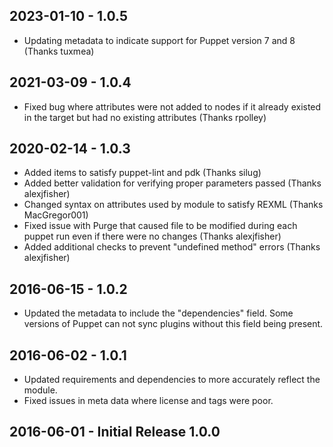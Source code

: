 ## 2023-01-10 - 1.0.5
  - Updating metadata to indicate support for Puppet version 7 and 8 (Thanks tuxmea)

## 2021-03-09 - 1.0.4
  - Fixed bug where attributes were not added to nodes if it already existed in the target but had no existing attributes (Thanks rpolley)

## 2020-02-14 - 1.0.3
  - Added items to satisfy puppet-lint and pdk (Thanks silug)
  - Added better validation for verifying proper parameters passed (Thanks alexjfisher)
  - Changed syntax on attributes used by module to satisfy REXML (Thanks MacGregor001)
  - Fixed issue with Purge that caused file to be modified during each puppet run even if there were no changes (Thanks alexjfisher)
  - Added additional checks to prevent "undefined method" errors (Thanks alexjfisher)

## 2016-06-15 - 1.0.2
  - Updated the metadata to include the "dependencies" field. Some versions of Puppet can not sync plugins without this field being present.

## 2016-06-02 - 1.0.1
  - Updated requirements and dependencies to more accurately reflect the module.
  - Fixed issues in meta data where license and tags were poor.

## 2016-06-01 - Initial Release 1.0.0
